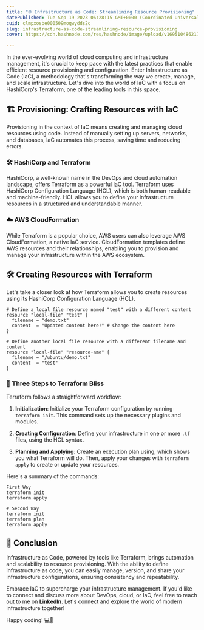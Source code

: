 ```yaml
---
title: "🌐 Infrastructure as Code: Streamlining Resource Provisioning"
datePublished: Tue Sep 19 2023 06:28:15 GMT+0000 (Coordinated Universal Time)
cuid: clmpxosbe000509mogwydds2c
slug: infrastructure-as-code-streamlining-resource-provisioning
cover: https://cdn.hashnode.com/res/hashnode/image/upload/v1695104862178/ddbb88c4-33bb-4641-b2f9-dcee94f2babf.png

---
```


In the ever-evolving world of cloud computing and infrastructure management, it's crucial to keep pace with the latest practices that enable efficient resource provisioning and configuration. Enter Infrastructure as Code (IaC), a methodology that's transforming the way we create, manage, and scale infrastructure. Let's dive into the world of IaC with a focus on HashiCorp's Terraform, one of the leading tools in this space.

## **🏗️ Provisioning: Crafting Resources with IaC**

Provisioning in the context of IaC means creating and managing cloud resources using code. Instead of manually setting up servers, networks, and databases, IaC automates this process, saving time and reducing errors.

### **🛠️ HashiCorp and Terraform**

HashiCorp, a well-known name in the DevOps and cloud automation landscape, offers Terraform as a powerful IaC tool. Terraform uses HashiCorp Configuration Language (HCL), which is both human-readable and machine-friendly. HCL allows you to define your infrastructure resources in a structured and understandable manner.

### **☁️ AWS CloudFormation**

While Terraform is a popular choice, AWS users can also leverage AWS CloudFormation, a native IaC service. CloudFormation templates define AWS resources and their relationships, enabling you to provision and manage your infrastructure within the AWS ecosystem.

## **🛠️ Creating Resources with Terraform**

Let's take a closer look at how Terraform allows you to create resources using its HashiCorp Configuration Language (HCL).

```plaintext
# Define a local file resource named "test" with a different content
resource "local-file" "test" {
  filename = "demo.txt"
  content  = "Updated content here!" # Change the content here
}

# Define another local file resource with a different filename and content
resource "local-file" "resource-ame" {
  filename = "/ubuntu/demo.txt"
  content  = "test"
}
```

### **🔄 Three Steps to Terraform Bliss**

Terraform follows a straightforward workflow:

1. **Initialization**: Initialize your Terraform configuration by running `terraform init`. This command sets up the necessary plugins and modules.
    
2. **Creating Configuration**: Define your infrastructure in one or more `.tf` files, using the HCL syntax.
    
3. **Planning and Applying**: Create an execution plan using, which shows you what Terraform will do. Then, apply your changes with `terraform apply` to create or update your resources.
    

Here's a summary of the commands:

```plaintext
First Way
terraform init
terraform apply

# Second Way
terraform init
terraform plan
terraform apply
```

## **🚀 Conclusion**

Infrastructure as Code, powered by tools like Terraform, brings automation and scalability to resource provisioning. With the ability to define infrastructure as code, you can easily manage, version, and share your infrastructure configurations, ensuring consistency and repeatability.

Embrace IaC to supercharge your infrastructure management. If you'd like to connect and discuss more about DevOps, cloud, or IaC, feel free to reach out to me on [**LinkedIn**](https://www.linkedin.com/in/muhammadzubair220/). Let's connect and explore the world of modern infrastructure together!

Happy coding! 💻🚀